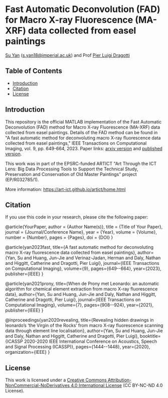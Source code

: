 # Fast Automatic Deconvolution (FAD) for Macro X-ray Fluorescence (MA-XRF) data collected from easel paintings

[Su Yan](https://profiles.imperial.ac.uk/s.yan18) ([s.yan18@imperial.ac.uk](mailto:s.yan18@imperial.ac.uk)) and Prof [Pier Luigi Dragotti](https://www.commsp.ee.ic.ac.uk/%7Epld/)

## Table of Contents

- [Introduction](#introduction)
- [Citation](#citation)
- [License](#license)

## Introduction

This repository is the official MATLAB implementation of the Fast Automatic Deconvolution (FAD) method for Macro X-ray Fluorescence (MA-XRF) data collected from easel paintings. Details of the FAD method can be found in "A fast automatic method for deconvoluting macro X-ray fluorescence data collected from easel paintings," IEEE Transactions on Computational Imaging, vol. 9, pp. 649-664, 2023. Paper links: [arxiv version](https://arxiv.org/abs/2210.17496) and [published version](https://ieeexplore.ieee.org/document/10158498).



This work was in part of the EPSRC-funded ARTICT "Art Through the ICT Lens: Big Data Processing Tools to Support the Technical Study, Preservation and Conservation of Old Master Paintings" project (EP/R032785/1). 

More information: https://art-ict.github.io/artict/home.html

## Citation

If you use this code in your research, please cite the following paper:

@article{YourPaper,
author = {Author Name(s)},
title = {Title of Your Paper},
journal = {Journal/Conference Name},
year = {Year},
volume = {Volume},
number = {Number},
pages = {Pages},
doi = {DOI}
}

@article{yan2023fast,
title={A fast automatic method for deconvoluting macro X-ray fluorescence data collected from easel paintings},
author={Yan, Su and Huang, Jun-Jie and Verinaz-Jadan, Herman and Daly, Nathan and Higgitt, Catherine and Dragotti, Pier Luigi},
journal={IEEE Transactions on Computational Imaging},
volume={9},
pages={649--664},
year={2023},
publisher={IEEE}
}

@article{yan2021prony,
  title={When de Prony met Leonardo: an automatic algorithm for chemical element extraction from macro X-ray fluorescence data},
  author={Yan, Su and Huang, Jun-Jie and Daly, Nathan and Higgitt, Catherine and Dragotti, Pier Luigi},
  journal={IEEE Transactions on Computational Imaging},
  volume={7},
  pages={908--924},
  year={2021},
  publisher={IEEE}
}

@inproceedings{yan2020revealing,
  title={Revealing hidden drawings in leonardo’s ‘the Virgin of the Rocks’ from macro X-ray fluorescence scanning data through element line localisation},
  author={Yan, Su and Huang, Jun-Jie and Daly, Nathan and Higgitt, Catherine and Dragotti, Pier Luigi},
  booktitle={ICASSP 2020-2020 IEEE International Conference on Acoustics, Speech and Signal Processing (ICASSP)},
  pages={1444--1448},
  year={2020},
  organization={IEEE}
}

## License

This work is licensed under a [Creative Commons Attribution-NonCommercial-NoDerivatives 4.0 International License](https://creativecommons.org/licenses/by-nc-nd/4.0/) (CC BY-NC-ND 4.0 License).
